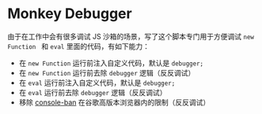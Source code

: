 # Monkey Debugger

由于在工作中会有很多调试 JS 沙箱的场景，写了这个脚本专门用于方便调试 `new Function ` 和 `eval` 里面的代码，有如下能力：

- 在 `new Function` 运行前注入自定义代码，默认是 `debugger;`
- 在 `new Function` 运行前去除 `debugger` 逻辑（反反调试）
- 在 `eval` 运行前注入自定义代码，默认是 `debugger;`
- 在 `eval` 运行前去除 `debugger` 逻辑（反反调试）
- 移除 [console-ban](https://github.com/fz6m/console-ban) 在谷歌高版本浏览器内的限制（反反调试）
